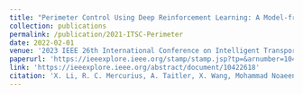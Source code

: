 ```yaml
---
title: "Perimeter Control Using Deep Reinforcement Learning: A Model-free Approach towards Homogeneous Flow Rate Optimization"
collection: publications
permalink: /publication/2021-ITSC-Perimeter
date: 2022-02-01
venue: '2023 IEEE 26th International Conference on Intelligent Transportation Systems (ITSC)'
paperurl: 'https://ieeexplore.ieee.org/stamp/stamp.jsp?tp=&arnumber=10422618'
link: 'https://ieeexplore.ieee.org/abstract/document/10422618'
citation: 'X. Li, R. C. Mercurius, A. Taitler, X. Wang, Mohammad Noaeen, S. Sanner, and B. Abdulhai (2023). Perimeter Control Using Deep Reinforcement Learning: A Model-free Approach towards Homogeneous Flow Rate Optimization. <i>2023 IEEE 26th International Conference on Intelligent Transportation Systems (ITSC),<i> pp. 1474-1479.'
---
```

